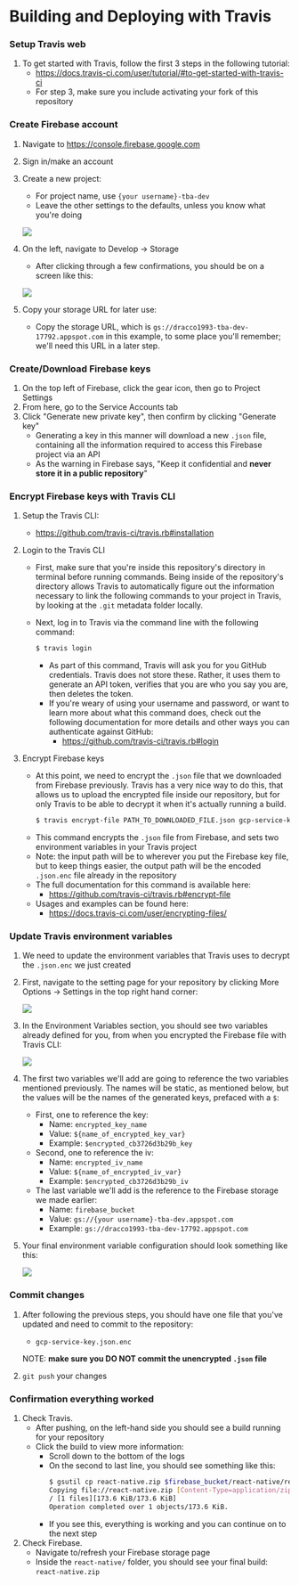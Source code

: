 # Building and Deploying with Travis

### Setup Travis web
 1) To get started with Travis, follow the first 3 steps in the following tutorial:
    - https://docs.travis-ci.com/user/tutorial/#to-get-started-with-travis-ci
    - For step 3, make sure you include activating your fork of this repository

### Create Firebase account
 1) Navigate to https://console.firebase.google.com
 2) Sign in/make an account
 3) Create a new project:
    - For project name, use `{your username}-tba-dev`
    - Leave the other settings to the defaults, unless you know what you're doing

    ![](https://i.imgur.com/tk4kWtn.png)

 4) On the left, navigate to Develop -> Storage
    - After clicking through a few confirmations, you should be on a screen like this:

    ![](https://i.imgur.com/tpFcxrU.png)

5) Copy your storage URL for later use:
   - Copy the storage URL, which is `gs://dracco1993-tba-dev-17792.appspot.com` in this example, to some place you'll remember; we'll need this URL in a later step.

### Create/Download Firebase keys
 1) On the top left of Firebase, click the gear icon, then go to Project Settings
 2) From here, go to the Service Accounts tab
 3) Click "Generate new private key", then confirm by clicking "Generate key"
    - Generating a key in this manner will download a new `.json` file, containing all the information required to access this Firebase project via an API
    - As the warning in Firebase says, "Keep it confidential and **never store it in a public repository**"

### Encrypt Firebase keys with Travis CLI
 1) Setup the Travis CLI:
    - https://github.com/travis-ci/travis.rb#installation
 2) Login to the Travis CLI
    - First, make sure that you're inside this repository's directory in terminal before running commands.  Being inside of the repository's directory allows Travis to automatically figure out the information necessary to link the following commands to your project in Travis, by looking at the `.git` metadata folder locally.

    - Next, log in to Travis via the command line with the following command:
      ```bash
      $ travis login
      ```
      - As part of this command, Travis will ask you for you GitHub credentials.  Travis does not store these.  Rather, it uses them to generate an API token, verifies that you are who you say you are, then deletes the token.
      - If you're weary of using your username and password, or want to learn more about what this command does, check out the following documentation for more details and other ways you can authenticate against GitHub:
        - https://github.com/travis-ci/travis.rb#login

 3) Encrypt Firebase keys
    - At this point, we need to encrypt the `.json` file that we downloaded from Firebase previously.  Travis has a very nice way to do this, that allows us to upload the encrypted file inside our repository, but for only Travis to be able to decrypt it when it's actually running a build.
      ```bash
      $ travis encrypt-file PATH_TO_DOWNLOADED_FILE.json gcp-service-key.json.enc
      ```
    - This command encrypts the `.json` file from Firebase, and sets two environment variables in your Travis project
    - Note: the input path will be to wherever you put the Firebase key file, but to keep things easier, the output path will be the encoded `.json.enc` file already in the repository
    - The full documentation for this command is available here:
      - https://github.com/travis-ci/travis.rb#encrypt-file
    - Usages and examples can be found here:
      - https://docs.travis-ci.com/user/encrypting-files/

### Update Travis environment variables
 1) We need to update the environment variables that Travis uses to decrypt the `.json.enc` we just created
 2) First, navigate to the setting page for your repository by clicking More Options -> Settings in the top right hand corner:

    ![](https://i.imgur.com/MGzMaT7.png)
 3) In the Environment Variables section, you should see two variables already defined for you, from when you encrypted the Firebase file with Travis CLI:

     ![](https://i.imgur.com/A04Bua9.png)
 4) The first two variables we'll add are going to reference the two variables mentioned previously.  The names will be static, as mentioned below, but the values will be the names of the generated keys, prefaced with a `$`:
     - First, one to reference the key:
       - Name: `encrypted_key_name`
       - Value: `${name_of_encrypted_key_var}`
       - Example: `$encrypted_cb3726d3b29b_key`
     - Second, one to reference the iv:
       - Name: `encrypted_iv_name`
       - Value: `${name_of_encrypted_iv_var}`
       - Example: `$encrypted_cb3726d3b29b_iv`
     - The last variable we'll add is the reference to the Firebase storage we made earlier:
       - Name: `firebase_bucket`
       - Value: `gs://{your username}-tba-dev.appspot.com`
       - Example: `gs://dracco1993-tba-dev-17792.appspot.com`
 5) Your final environment variable configuration should look something like this:

    ![](https://i.imgur.com/ZquQttX.png)

### Commit changes
 1) After following the previous steps, you should have one file that you've updated and need to commit to the repository:
    - `gcp-service-key.json.enc`

    NOTE: **make sure you DO NOT commit the unencrypted `.json` file**
 2) `git push` your changes

### Confirmation everything worked
 1) Check Travis.
    - After pushing, on the left-hand side you should see a build running for your repository
    - Click the build to view more information:
      - Scroll down to the bottom of the logs
      - On the second to last line, you should see something like this:
        ```bash
        $ gsutil cp react-native.zip $firebase_bucket/react-native/react-native.zip
        Copying file://react-native.zip [Content-Type=application/zip]...
        / [1 files][173.6 KiB/173.6 KiB]
        Operation completed over 1 objects/173.6 KiB.
        ```
      - If you see this, everything is working and you can continue on to the next step
 2) Check Firebase.
    - Navigate to/refresh your Firebase storage page
    - Inside the `react-native/` folder, you should see your final build: `react-native.zip`
